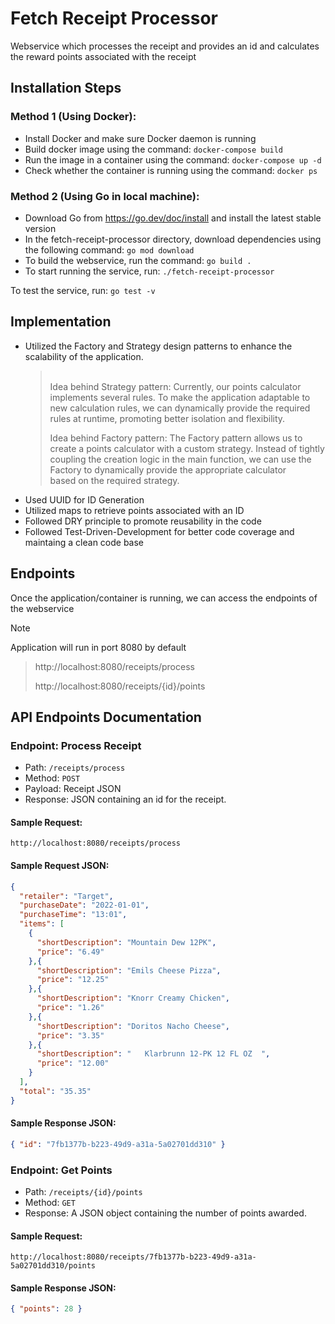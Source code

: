 # Fetch Receipt Processor

Webservice which processes the receipt and provides an id and calculates the reward points associated with the receipt

## Installation Steps

### Method 1 (Using Docker):

* Install Docker and make sure Docker daemon is running
* Build docker image using the command: `docker-compose build`
* Run the image in a container using the command: `docker-compose up -d`
* Check whether the container is running using the command: `docker ps`

### Method 2 (Using Go in local machine):

* Download Go from https://go.dev/doc/install and install the latest stable version
* In the fetch-receipt-processor directory, download dependencies using the following command: `go mod download`
* To build the webservice, run the command: `go build .`
* To start running the service, run: `./fetch-receipt-processor`

To test the service, run: `go test -v`

## Implementation

* Utilized the Factory and Strategy design patterns to enhance the scalability of the application.
  > <br> Idea behind Strategy pattern: Currently, our points calculator implements several rules. To make the application adaptable to
  > <br> new calculation rules, we can dynamically provide the required rules at runtime, promoting better isolation and flexibility.
  > >
  > Idea behind Factory pattern: The Factory pattern allows us to create a points calculator with a custom strategy. Instead of tightly
  > <br> coupling the creation logic in the main function, we can use the Factory to dynamically provide the appropriate calculator
  > <br> based on the required strategy.
* Used UUID for ID Generation
* Utilized maps to retrieve points associated with an ID
* Followed DRY principle to promote reusability in the code
* Followed Test-Driven-Development for better code coverage and maintaing a clean code base

## Endpoints

Once the application/container is running, we can access the endpoints of the webservice

> [!NOTE]
> Application will run in port 8080 by default

> http://localhost:8080/receipts/process
> >
> http://localhost:8080/receipts/{id}/points

## API Endpoints Documentation

### Endpoint: Process Receipt 

* Path: `/receipts/process`
* Method: `POST`
* Payload: Receipt JSON
* Response: JSON containing an id for the receipt.


#### Sample Request: 
`http://localhost:8080/receipts/process`

#### Sample Request JSON:

```json
{
  "retailer": "Target",
  "purchaseDate": "2022-01-01",
  "purchaseTime": "13:01",
  "items": [
    {
      "shortDescription": "Mountain Dew 12PK",
      "price": "6.49"
    },{
      "shortDescription": "Emils Cheese Pizza",
      "price": "12.25"
    },{
      "shortDescription": "Knorr Creamy Chicken",
      "price": "1.26"
    },{
      "shortDescription": "Doritos Nacho Cheese",
      "price": "3.35"
    },{
      "shortDescription": "   Klarbrunn 12-PK 12 FL OZ  ",
      "price": "12.00"
    }
  ],
  "total": "35.35"
}
```

#### Sample Response JSON:

```json
{ "id": "7fb1377b-b223-49d9-a31a-5a02701dd310" }
```

### Endpoint: Get Points

* Path: `/receipts/{id}/points`
* Method: `GET`
* Response: A JSON object containing the number of points awarded.


#### Sample Request: 
`http://localhost:8080/receipts/7fb1377b-b223-49d9-a31a-5a02701dd310/points`

#### Sample Response JSON:

```json
{ "points": 28 }
```




